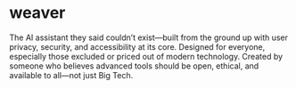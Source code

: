 # weaver
The AI assistant they said couldn’t exist—built from the ground up with user privacy, security, and accessibility at its core. Designed for everyone, especially those excluded or priced out of modern technology. Created by someone who believes advanced tools should be open, ethical, and available to all—not just Big Tech.
